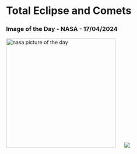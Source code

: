 # Total Eclipse and Comets
### Image of the Day - NASA - 17/04/2024
<img src="https://apod.nasa.gov/apod/image/2404/EclipseComets_Zixuan_1080.jpg" alt="nasa picture of the day" width="300"/>&nbsp; &nbsp; &nbsp; <img src="https://github-readme-streak-stats.herokuapp.com/?user=tempo-riz&theme=dracula" >



  
